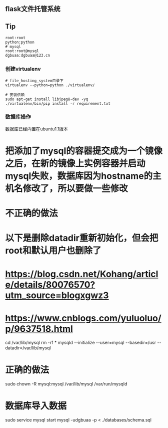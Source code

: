 ## flask文件托管系统

## Tip
```
root:root
python:python
# mysql
root:root@mysql
dgbuaa:dgbuaa@123.cn
```

### 创建virtualenv
```
# file_hosting_system目录下
virtualenv --python=python ./virtualenv/

# 安装依赖
sudo apt-get install libjpeg8-dev -yq
./virtualenv/bin/pip install -r requirement.txt
```
### 数据库操作
数据库已经内置在ubuntu1.1版本

# 把添加了mysql的容器提交成为一个镜像之后，在新的镜像上实例容器并启动mysql失败，数据库因为hostname的主机名修改了，所以要做一些修改
# 不正确的做法
# 以下是删除datadir重新初始化，但会把root和默认用户也删除了
# https://blog.csdn.net/Kohang/article/details/80076570?utm_source=blogxgwz3
# https://www.cnblogs.com/yuluoluo/p/9637518.html
cd /var/lib/mysql
rm -rf *
mysqld --initialize --user=mysql --basedir=/usr --datadir=/var/lib/mysql

# 正确的做法
sudo chown -R mysql:mysql /var/lib/mysql /var/run/mysqld
# 数据库导入数据
sudo service mysql start
mysql -udgbuaa -p < ./databases/schema.sql
```